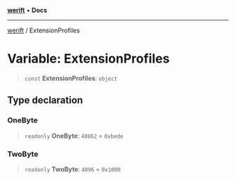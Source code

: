 [**werift**](../README.md) • **Docs**

***

[werift](../globals.md) / ExtensionProfiles

# Variable: ExtensionProfiles

> `const` **ExtensionProfiles**: `object`

## Type declaration

### OneByte

> `readonly` **OneByte**: `48862` = `0xbede`

### TwoByte

> `readonly` **TwoByte**: `4096` = `0x1000`
